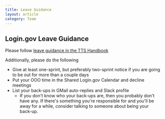 ```yaml
---
title: Leave Guidance
layout: article
category: Team
---
```


## Login.gov Leave Guidance

Please follow [leave guidance in the TTS Handbook](https://handbook.tts.gsa.gov/travel-and-leave/leave/)

Additionally, please do the following

- Give at least one-sprint, but preferably two-sprint notice if you are going to be out for more than a couple days
- Put your OOO time in the Shared Login.gov Calendar and decline meetings
- List your back-ups in GMail auto-replies and Slack profile
  - If you don't know who your back-ups are, then you probably don't have any. If there's something you're responsible for and you'll be away for a while, consider talking to someone about being your back-up.
